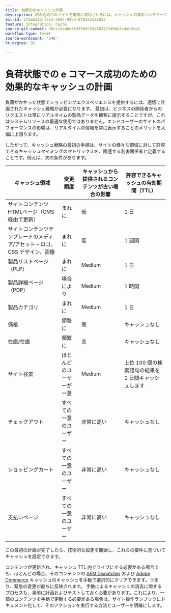 ```yaml
---
title: 効果的なキャッシュ計画
description: 読み込み中のサイトを確実に成功させるには、キャッシュの推奨ベンチマークを参照してください。
exl-id: 275eb21d-fa52-4b97-9453-8f8553128b53
feature: Integration, Cache
source-git-commit: 76ccc5aa8e5e3358dc52a88222fd0da7c4eb9ccb
workflow-type: tm+mt
source-wordcount: '348'
ht-degree: 0%

---
```


# 負荷状態での e コマース成功のための効果的なキャッシュの計画

負荷がかかった状態でショッピングエクスペリエンスを提供するには、適切に計画されたキャッシュ戦略が必要になります。 最初は、ビジネスの関係者からのリクエストは常にリアルタイムの製品データを顧客に提示することですが、これはシステムリソースの最適な使用ではありません。エンドユーザーのサイトのパフォーマンスの影響は、リアルタイムの情報を常に表示することのメリットを大幅に上回ります。

したがって、キャッシュ戦略の最初の手順は、サイトの様々な領域に対して許容できるキャッシュタイミングのマトリックスを、関連する利害関係者と定義することです。例えば、次の条件があります。

| キャッシュ領域 | 変更頻度 | キャッシュから提供されるコンテンツが古い場合の影響 | 許容できるキャッシュの有効期間（TTL） |
|---------------------------------------------------------------|--------------------|-------------------------------------------|-----------------------------------------------------|
| サイトコンテンツHTMLページ（CMS 経由で更新） | まれに | 低 | 1 日 |
| サイトコンテンツテンプレートのメディア/アセット – ロゴ、CSS デザイン、画像 | まれに | 低 | 1 週間 |
| 製品リストページ（PLP） | まれに | Medium | 1 日 |
| 製品詳細ページ（PDP） | 場合により | Medium | 1 時間 |
| 製品カテゴリ | まれに | Medium | 1 日 |
| 価格 | 頻繁に | 高 | キャッシュなし |
| 在庫/在庫 | 頻繁に | 高 | キャッシュなし |
| サイト検索 | ほとんどのユーザーが一意 | Medium | 上位 100 個の検索語句の結果を 1 日間キャッシュします |
| チェックアウト | すべての一意のユーザー | 非常に高い | キャッシュなし |
| ショッピングカート | すべての一意のユーザー | 非常に高い | キャッシュなし |
| 支払いページ | すべての一意のユーザー | 非常に高い | キャッシュなし |

この最初の計画が完了したら、技術的な設定を開始し、これらの要件に基づいてキャッシュを設定できます。

コンテンツが更新され、キャッシュ TTL 内でライブにする必要がある場合でも、ほとんどの場合、そのコンテンツの [AEM Dispatcher](https://experienceleague.adobe.com/docs/experience-manager-dispatcher/using/configuring/page-invalidate.html?lang=en) および [Adobe Commerce](../configuration//cli/manage-cache.md#clean-and-flush-cache-types) キャッシュのキャッシュを手動で選択的にクリアできます。つまり、緊急の変更が直ちに反映されます。 手動によるキャッシュの消去に関するプロセスも、事前に計画およびテストしておく必要があります。これにより、一部のコンテンツを手動で更新する必要がある場合は、サイト操作ランブックにドキュメント化して、そのアクションを実行する方法とユーザーを明確にします。
